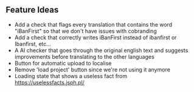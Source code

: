 ## Feature Ideas

- Add a check that flags every translation that contains the word "iBanFirst" so that we don't have issues with cobranding
- Add a check that correctly writes iBanFirst instead of ibanfirst or Ibanfirst, etc...
- A AI checker that goes through the original english text and suggests improvements before translating to the other languages
- Button for automatic upload to localise
- Remove 'load project' button since we're not using it anymore
- Loading state that shows a useless fact from https://uselessfacts.jsph.pl/
